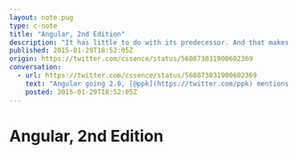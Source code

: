 ```yaml
---
layout: note.pug
type: c-note
title: "Angular, 2nd Edition"
description: "It has little to do with its predecessor. And that makes sense."
published: 2015-01-29T18:52:05Z
origin: https://twitter.com/cssence/status/560873031900602369
conversation:
  - url: https://twitter.com/cssence/status/560873031900602369
    text: "Angular going 2.0, [@ppk](https://twitter.com/ppk) mentions: “I don’t think [it] will survive the rewrite.” Agreed! But they can’t *not* do it.<br>[quirksmode.org/blog/archives/2015/01/the_problem_wit.html](http://www.quirksmode.org/blog/archives/2015/01/the_problem_wit.html)"
    posted: 2015-01-29T18:52:05Z
---
```


# Angular, 2nd Edition
